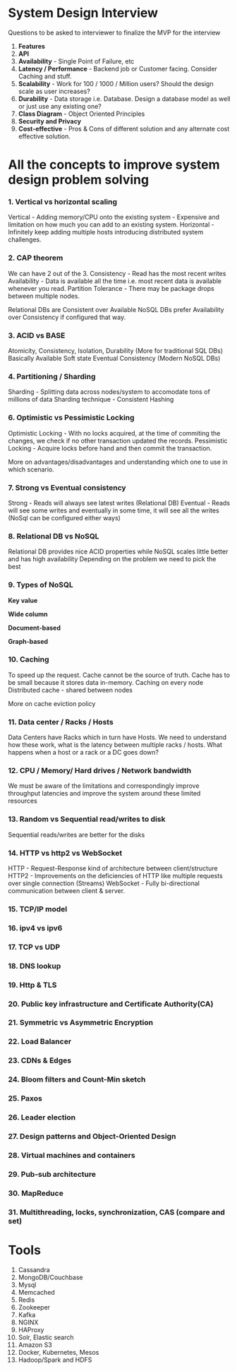# System Design Interview

Questions to be asked to interviewer to finalize the MVP for the interview
1. **Features**
2. **API**
3. **Availability** - Single Point of Failure, etc
4. **Latency / Performance** - Backend job or Customer facing. Consider Caching and stuff.
5. **Scalability** - Work for 100 / 1000 / Million users? Should the design scale as user increases?
6. **Durability** - Data storage i.e. Database. Design a database model as well or just use any existing one?
7. **Class Diagram** - Object Oriented Principles
8. **Security and Privacy** 
9. **Cost-effective** - Pros & Cons of different solution and any alternate cost effective solution.


# All the concepts to improve system design problem solving

### 1. Vertical vs horizontal scaling
  Vertical - Adding memory/CPU onto the existing system - Expensive and limitation on how much you can add to an existing system.
  Horizontal - Infinitely keep adding multiple hosts introducing distributed system challenges.
  
### 2. CAP theorem
  We can have 2 out of the 3.
  Consistency - Read has the most recent writes
  Availability - Data is available all the time i.e. most recent data is available whenever you read.
  Partition Tolerance - There may be package drops between multiple nodes.
  
  Relational DBs are Consistent over Available
  NoSQL DBs prefer Availability over Consistency if configured that way.
  
### 3. ACID vs BASE
  Atomicity, Consistency, Isolation, Durability (More for traditional SQL DBs)
  Basically Available Soft state Eventual Consistency (Modern NoSQL DBs)

### 4. Partitioning / Sharding
  Sharding - Splitting data across nodes/system to accomodate tons of millions of data
  Sharding technique - Consistent Hashing

### 6. Optimistic vs Pessimistic Locking
  Optimistic Locking - With no locks acquired, at the time of commiting the changes, we check if no other transaction updated the records.
  Pessimistic Locking - Acquire locks before hand and then commit the transaction.
  
  More on advantages/disadvantages and understanding which one to use in which scenario.

### 7. Strong vs Eventual consistency
  Strong - Reads will always see latest writes (Relational DB)
  Eventual - Reads will see some writes and eventually in some time, it will see all the writes (NoSql can be configured either ways)

### 8. Relational DB vs NoSQL
  Relational DB provides nice ACID properties while NoSQL scales little better and has high availability
  Depending on the problem we need to pick the best

### 9. Types of NoSQL
  **Key value**
  
  **Wide column**
  
  **Document-based**
  
  **Graph-based**

### 10. Caching
  To speed up the request. Cache cannot be the source of truth. Cache has to be small because it stores data in-memory.
  Caching on every node
  Distributed cache - shared between nodes
  
  More on cache eviction policy

### 11. Data center / Racks / Hosts
  Data Centers have Racks which in turn have Hosts. We need to understand how these work, what is the latency between multiple racks / hosts. What happens when a host or a rack or a DC goes down?

### 12. CPU / Memory/ Hard drives / Network bandwidth
  We must be aware of the limitations and correspondingly improve throughput latencies and improve the system around these limited resources

### 13. Random vs Sequential read/writes to disk
  Sequential reads/writes are better for the disks

### 14. HTTP vs http2 vs WebSocket
  HTTP - Request-Response kind of architecture between client/structure
  HTTP2 - Improvements on the deficiencies of HTTP like multiple requests over single connection (Streams)
  WebSocket - Fully bi-directional communication between client & server.

### 15. TCP/IP model

### 16. ipv4 vs ipv6

### 17. TCP vs UDP

### 18. DNS lookup

### 19. Http & TLS

### 20. Public key infrastructure and Certificate Authority(CA)

### 21. Symmetric vs Asymmetric Encryption

### 22. Load Balancer

### 23. CDNs & Edges

### 24. Bloom filters and Count-Min sketch

### 25. Paxos 

### 26. Leader election

### 27. Design patterns and Object-Oriented Design

### 28. Virtual machines and containers

### 29. Pub-sub architecture 

### 30. MapReduce

### 31. Multithreading, locks, synchronization, CAS (compare and set)


# Tools

1. Cassandra
2. MongoDB/Couchbase
3. Mysql
4. Memcached
5. Redis
6. Zookeeper
7. Kafka
8. NGINX
9. HAProxy
10. Solr, Elastic search
11. Amazon S3
12. Docker, Kubernetes, Mesos
13. Hadoop/Spark and HDFS
